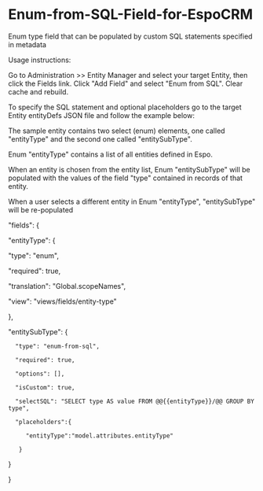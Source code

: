 # Enum-from-SQL-Field-for-EspoCRM
Enum type field that can be populated by custom SQL statements specified in metadata 

Usage instructions:

Go to Administration >> Entity Manager and select your target Entity, then click the Fields link.
Click "Add Field" and select "Enum from SQL".
Clear cache and rebuild.

To specify the SQL statement and optional placeholders go to the target Entity entityDefs JSON file and follow the example below: 

The sample entity contains two select (enum) elements, one called "entityType" and the second one called "entitySubType". 

Enum "entityType" contains a list of all entities defined in Espo.

When an entity is chosen from the entity list, Enum "entitySubType" will be populated with the values of the field "type" contained 
in records of that entity.

When a user selects a different entity in Enum "entityType", "entitySubType" will be re-populated


"fields": {

"entityType": {

   "type": "enum",
	 
   "required": true,
	 
   "translation": "Global.scopeNames",
	 
   "view": "views/fields/entity-type"
	 
   },
   
   "entitySubType": {
	 
      "type": "enum-from-sql",
			
      "required": true,
			
      "options": [],
			
      "isCustom": true,
			
      "selectSQL": "SELECT type AS value FROM @@{{entityType}}/@@ GROUP BY type",
			
      "placeholders":{
			
         "entityType":"model.attributes.entityType"
				 
       }
			 
   }  
	 
}   
